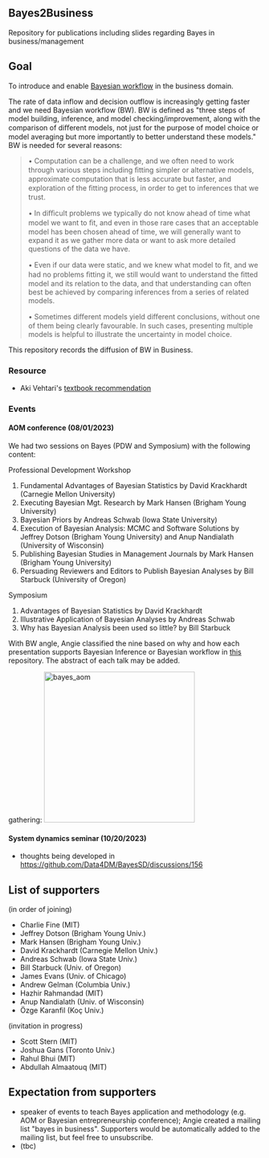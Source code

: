 ## Bayes2Business
Repository for publications including slides regarding Bayes in business/management

## Goal
To introduce and enable [Bayesian workflow](http://www.stat.columbia.edu/~gelman/research/unpublished/Bayesian_Workflow_article.pdf) in the business domain. 

The rate of data inflow and decision outflow is increasingly getting faster and we need Bayesian workflow (BW). BW is defined as "three steps of model building, inference, and model checking/improvement, along with the comparison of diﬀerent models, not just for the purpose of model choice or model averaging but more importantly to better understand these models." BW is needed for several reasons:

> • Computation can be a challenge, and we often need to work through various steps including ﬁtting simpler or alternative models, approximate computation that is less accurate but faster, and exploration of the ﬁtting process, in order to get to inferences that we trust.
> 
> • In diﬃcult problems we typically do not know ahead of time what model we want to ﬁt, and even in those rare cases that an acceptable model has been chosen ahead of time, we will generally want to expand it as we gather more data or want to ask more detailed questions of the data we have.
> 
> • Even if our data were static, and we knew what model to ﬁt, and we had no problems ﬁtting it, we still would want to understand the ﬁtted model and its relation to the data, and that understanding can often best be achieved by comparing inferences from a series of related models.
> 
> • Sometimes diﬀerent models yield diﬀerent conclusions, without one of them being clearly favourable. In such cases, presenting multiple models is helpful to illustrate the uncertainty in model choice.

This repository records the diffusion of BW in Business. 

### Resource
- Aki Vehtari's [textbook recommendation](https://statmodeling.stat.columbia.edu/2018/05/14/aki_books/?fbclid=IwAR3RCtjqrVv0PODWGl6BaTllTRroVB5SLtkSakCgcSYewgrIVr4JCiMUyuk)

### Events
#### AOM conference (08/01/2023)
We had two sessions on Bayes (PDW and Symposium) with the following content:

Professional Development Workshop
1. Fundamental Advantages of Bayesian Statistics by David Krackhardt (Carnegie Mellon University)
2. Executing Bayesian Mgt. Research by Mark Hansen (Brigham Young University)
3. Bayesian Priors by Andreas Schwab (Iowa State University)
4. Execution of Bayesian Analysis: MCMC and Software Solutions by Jeffrey Dotson (Brigham Young University) and Anup Nandialath (University of Wisconsin)
5. Publishing Bayesian Studies in Management Journals by Mark Hansen (Brigham Young University)
6. Persuading Reviewers and Editors to Publish Bayesian Analyses by Bill Starbuck (University of Oregon)

Symposium
1. Advantages of Bayesian Statistics by David Krackhardt
2. Illustrative Application of Bayesian Analyses by Andreas Schwab
3. Why has Bayesian Analysis been used so little? by Bill Starbuck

With BW angle, Angie classified the nine based on why and how each presentation supports Bayesian Inference or Bayesian workflow in [this](https://github.com/Data4DM/Bayes2Business/tree/main/slide) repository. The abstract of each talk may be added.

gathering: <img width="300" alt="bayes_aom" src="https://github.com/Data4DM/Bayes2Business/assets/30194633/ad89475d-6f7f-4de1-adda-f44faa1eb333">

#### System dynamics seminar (10/20/2023)
- thoughts being developed in https://github.com/Data4DM/BayesSD/discussions/156

## List of supporters
(in order of joining)
- Charlie Fine (MIT)
- Jeffrey Dotson (Brigham Young Univ.)
- Mark Hansen (Brigham Young Univ.)
- David Krackhardt (Carnegie Mellon Univ.)
- Andreas Schwab (Iowa State Univ.)
- Bill Starbuck (Univ. of Oregon)
- James Evans (Univ. of Chicago)
- Andrew Gelman (Columbia Univ.)
- Hazhir Rahmandad (MIT)
- Anup Nandialath (Univ. of Wisconsin)
- Özge Karanfil (Koç Univ.)
  
(invitation in progress)
- Scott Stern (MIT)
- Joshua Gans (Toronto Univ.)
-  Rahul Bhui (MIT)
-  Abdullah Almaatouq (MIT)

## Expectation from supporters
- speaker of events to teach Bayes application and methodology (e.g. AOM or Bayesian entrepreneurship conference); Angie created a mailing list "bayes in business". Supporters would be automatically added to the mailing list, but feel free to unsubscribe.
- (tbc)
